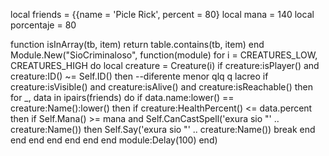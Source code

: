 local friends = {{name = 'Picle Rick', percent = 80}
local mana = 140
local porcentaje = 80

function isInArray(tb, item)
	return table.contains(tb, item)
end
Module.New("SioCriminaloso", function(module)
	for i = CREATURES_LOW, CREATURES_HIGH do
		local creature = Creature(i)
		if creature:isPlayer() and creature:ID() ~= Self.ID() then --diferente menor qlq q lacreo
			if creature:isVisible() and creature:isAlive() and creature:isReachable() then
				for _, data in ipairs(friends) do
					if data.name:lower() == creature:Name():lower() then
						if creature:HealthPercent() <= data.percent then
							if Self.Mana() >= mana and Self.CanCastSpell('exura sio "' .. creature:Name()) then
								Self.Say('exura sio "' .. creature:Name())
								break
							end
						end
					end
				end
			end
		end
	end
	module:Delay(100)
end)
